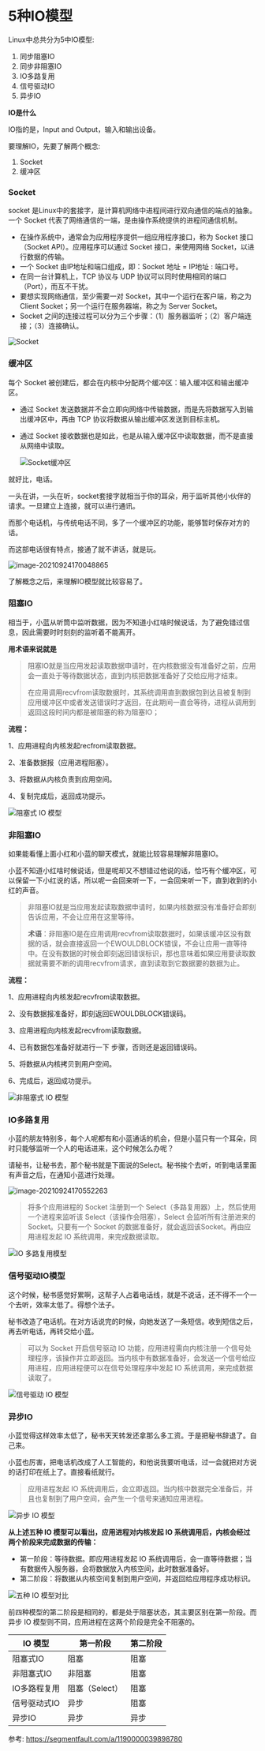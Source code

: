 # 5种IO模型

Linux中总共分为5中IO模型:

1. 同步阻塞IO
2. 同步非阻塞IO
3. IO多路复用
4. 信号驱动IO
5. 异步IO



**IO是什么**

IO指的是，Input and Output，输入和输出设备。

要理解IO，先要了解两个概念:

1. Socket 
2. 缓冲区

### Socket

socket 是Linux中的套接字，是计算机网络中进程间进行双向通信的端点的抽象。一个 Socket 代表了网络通信的一端，是由操作系统提供的进程间通信机制。

- 在操作系统中，通常会为应用程序提供一组应用程序接口，称为 Socket 接口（Socket API）。应用程序可以通过 Socket 接口，来使用网络 Socket，以进行数据的传输。
- 一个 Socket 由IP地址和端口组成，即：Socket 地址 = IP地址 : 端口号。
- 在同一台计算机上，TCP 协议与 UDP 协议可以同时使用相同的端口（Port），而互不干扰。
- 要想实现网络通信，至少需要一对 Socket，其中一个运行在客户端，称之为 Client Socket；另一个运行在服务器端，称之为 Server Socket。
- Socket 之间的连接过程可以分为三个步骤：（1）服务器监听；（2）客户端连接；（3）连接确认。

![Socket](https://www.shiyitopo.tech/uPic/1460000039898782.png)

### 缓冲区

每个 Socket 被创建后，都会在内核中分配两个缓冲区：输入缓冲区和输出缓冲区。

- 通过 Socket 发送数据并不会立即向网络中传输数据，而是先将数据写入到输出缓冲区中，再由 TCP 协议将数据从输出缓冲区发送到目标主机。

- 通过 Socket 接收数据也是如此，也是从输入缓冲区中读取数据，而不是直接从网络中读取。

  ![Socket缓冲区](https://www.shiyitopo.tech/uPic/1460000039898783.png)

就好比，电话。

一头在讲，一头在听，socket套接字就相当于你的耳朵，用于监听其他小伙伴的请求。一旦建立上连接，就可以进行通讯。

而那个电话机，与传统电话不同，多了一个缓冲区的功能，能够暂时保存对方的话。

而这部电话很有特点，接通了就不讲话，就是玩。

![image-20210924170048865](https://www.shiyitopo.tech/uPic/image-20210924170048865.png)

了解概念之后，来理解IO模型就比较容易了。

### 阻塞IO

相当于，小蓝从听筒中监听数据，因为不知道小红啥时候说话，为了避免错过信息，因此需要时时刻刻的监听着不能离开。

**用术语来说就是**

> 阻塞IO就是当应用发起读取数据申请时，在内核数据没有准备好之前，应用会一直处于等待数据状态，直到内核把数据准备好了交给应用才结束。
>
> 在应用调用recvfrom读取数据时，其系统调用直到数据包到达且被复制到应用缓冲区中或者发送错误时才返回，在此期间一直会等待，进程从调用到返回这段时间内都是被阻塞的称为阻塞IO；

**流程：**

1、应用进程向内核发起recfrom读取数据。

2、准备数据报（应用进程阻塞）。

3、将数据从内核负责到应用空间。

4、复制完成后，返回成功提示。



![阻塞式 IO 模型](https://www.shiyitopo.tech/uPic/1460000039898785.png)

### 非阻塞IO

如果能看懂上面小红和小蓝的聊天模式，就能比较容易理解非阻塞IO。

小蓝不知道小红啥时候说话，但是呢却又不想错过他说的话，恰巧有个缓冲区，可以保留一下小红说的话，所以呢一会回来听一下，一会回来听一下，直到收到的小红的声音。

> 非阻塞IO就是当应用发起读取数据申请时，如果内核数据没有准备好会即刻告诉应用，不会让应用在这里等待。
>
> **术语**：非阻塞IO是在应用调用recvfrom读取数据时，如果该缓冲区没有数据的话，就会直接返回一个EWOULDBLOCK错误，不会让应用一直等待中。在没有数据的时候会即刻返回错误标识，那也意味着如果应用要读取数据就需要不断的调用recvfrom请求，直到读取到它数据要的数据为止。

**流程：**

1、应用进程向内核发起recvfrom读取数据。

2、没有数据报准备好，即刻返回EWOULDBLOCK错误码。

3、应用进程向内核发起recvfrom读取数据。

4、已有数据包准备好就进行一下 步骤，否则还是返回错误码。

5、将数据从内核拷贝到用户空间。

6、完成后，返回成功提示。

![非阻塞式 IO 模型](https://www.shiyitopo.tech/uPic/1460000039898786.png)

### IO多路复用

小蓝的朋友特别多，每个人呢都有和小蓝通话的机会，但是小蓝只有一个耳朵，同时只能够监听一个人的电话进来，这个时候怎么办呢？

请秘书，让秘书去，那个秘书就是下面说的Select。秘书挨个去听，听到电话里面有声音之后，在通知小蓝进行处理。

![image-20210924170552263](https://www.shiyitopo.tech/uPic/image-20210924170552263.png)

>  将多个应用进程的 Socket 注册到一个 Select（多路复用器）上，然后使用一个进程来监听该 Select（该操作会阻塞），Select 会监听所有注册进来的 Socket。只要有一个 Socket 的数据准备好，就会返回该Socket。再由应用进程发起 IO 系统调用，来完成数据读取。

![IO 多路复用模型](https://www.shiyitopo.tech/uPic/1460000039898787.png)



### 信号驱动IO模型

这个时候，秘书感觉好累啊，这帮子人占着电话线，就是不说话，还不得不一个一个去听，效率太低了。得想个法子。

秘书改造了电话机。在对方话说完的时候，向她发送了一条短信。收到短信之后，再去听电话，再转交给小蓝。

>  可以为 Socket 开启信号驱动 IO 功能，应用进程需向内核注册一个信号处理程序，该操作并立即返回。当内核中有数据准备好，会发送一个信号给应用进程，应用进程便可以在信号处理程序中发起 IO 系统调用，来完成数据读取了。

![信号驱动 IO 模型](https://www.shiyitopo.tech/uPic/1460000039898788.png)

### 异步IO

小蓝觉得这样效率太低了，秘书天天转发还拿那么多工资。于是把秘书辞退了。自己来。

小蓝也厉害，把电话机改成了人工智能的，和他说我要听电话，过一会就把对方说的话打印在纸上了。直接看纸就行。

> 应用进程发起 IO 系统调用后，会立即返回。当内核中数据完全准备后，并且也复制到了用户空间，会产生一个信号来通知应用进程。

![异步 IO 模型](https://www.shiyitopo.tech/uPic/1460000039898789.png)

**从上述五种 IO 模型可以看出，应用进程对内核发起 IO 系统调用后，内核会经过两个阶段来完成数据的传输：**

- 第一阶段：等待数据。即应用进程发起 IO 系统调用后，会一直等待数据；当有数据传入服务器，会将数据放入内核空间，此时数据准备好。
- 第二阶段：将数据从内核空间复制到用户空间，并返回给应用程序成功标识。

![五种 IO 模型对比](https://segmentfault.com/img/remote/1460000039898790)

前四种模型的第二阶段是相同的，都是处于阻塞状态，其主要区别在第一阶段。而异步 IO 模型则不同，应用进程在这两个阶段是完全不阻塞的。

| IO 模型      | 第一阶段       | 第二阶段 |
| ------------ | -------------- | -------- |
| 阻塞式IO     | 阻塞           | 阻塞     |
| 非阻塞式IO   | 非阻塞         | 阻塞     |
| IO多路程复用 | 阻塞（Select） | 阻塞     |
| 信号驱动式IO | 异步           | 阻塞     |
| 异步IO       | 异步           | 异步     |





参考: https://segmentfault.com/a/1190000039898780
